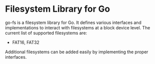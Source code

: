 # Filesystem Library for Go

go-fs is a filesystem library for Go. It defines various interfaces and
implementations to interact with filesystems at a block device level.
The current list of supported filesystems are:

* FAT16, FAT32

Additional filesystems can be added easily by implementing the proper
interfaces.
